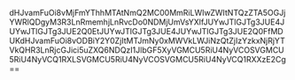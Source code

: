 dHJvamFuOi8vMjFmYThhMTAtNmQ2MC00MmRiLWIwZWItNTQzZTA5OGJjYWRlQDgyM3R3LnRmemhjLnRvcDo0NDMjUmVsYXlfJUYwJTlGJTg3JUE4JUYwJTlGJTg3JUE2Q0EtJUYwJTlGJTg3JUE4JUYwJTlGJTg3JUE2Q0FfMDUKdHJvamFuOi8vODBiY2Y0ZjItMTJmNy0xMWVkLWJiNzQtZjIzYzkxNjRjYTVkQHR3LnRjcGJici5uZXQ6NDQzI1JlbGF5XyVGMCU5RiU4NyVCOSVGMCU5RiU4NyVCQ1RXLSVGMCU5RiU4NyVCOSVGMCU5RiU4NyVCQ1RXXzE2Cg==